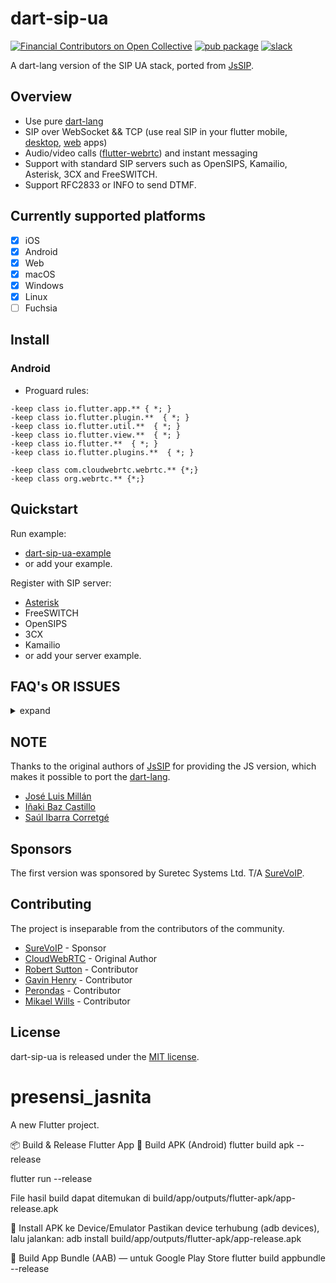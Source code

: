 # dart-sip-ua

[![Financial Contributors on Open Collective](https://opencollective.com/flutter-webrtc/all/badge.svg?label=financial+contributors)](https://opencollective.com/flutter-webrtc) [![pub package](https://img.shields.io/pub/v/sip_ua.svg)](https://pub.dartlang.org/packages/sip_ua)  [![slack](https://img.shields.io/badge/join-us%20on%20slack-gray.svg?longCache=true&logo=slack&colorB=brightgreen)](https://join.slack.com/t/flutterwebrtc/shared_invite/zt-q83o7y1s-FExGLWEvtkPKM8ku_F8cEQ)
 
A dart-lang version of the SIP UA stack, ported from [JsSIP](https://github.com/versatica/JsSIP).

## Overview
- Use pure [dart-lang](https://dart.dev)
- SIP over WebSocket && TCP (use real SIP in your flutter mobile, [desktop](https://flutter.dev/desktop), [web](https://flutter.dev/web) apps)
- Audio/video calls ([flutter-webrtc](https://github.com/cloudwebrtc/flutter-webrtc)) and instant messaging
- Support with standard SIP servers such as OpenSIPS, Kamailio, Asterisk, 3CX and FreeSWITCH.
- Support RFC2833 or INFO to send DTMF.

## Currently supported platforms
- [X] iOS
- [X] Android
- [X] Web
- [X] macOS
- [X] Windows
- [X] Linux
- [ ] Fuchsia

## Install

### Android

- Proguard rules:

```
-keep class io.flutter.app.** { *; }
-keep class io.flutter.plugin.**  { *; }
-keep class io.flutter.util.**  { *; }
-keep class io.flutter.view.**  { *; }
-keep class io.flutter.**  { *; }
-keep class io.flutter.plugins.**  { *; }

-keep class com.cloudwebrtc.webrtc.** {*;}
-keep class org.webrtc.** {*;}
```

## Quickstart

Run example:

- [dart-sip-ua-example](https://github.com/flutter-webrtc/dart-sip-ua/blob/master/example/README.md)
- or add your example.

Register with SIP server:

- [Asterisk](https://github.com/flutter-webrtc/dockers/tree/main/asterisk)
- FreeSWITCH
- OpenSIPS
- 3CX
- Kamailio
- or add your server example.

## FAQ's OR ISSUES
<details>

<summary>expand</summary>

## Server not configured for DTLS/SRTP

WEBRTC_SET_REMOTE_DESCRIPTION_ERROR: Failed to set remote offer sdp: Called with SDP without DTLS fingerprint.

Your server is not sending a DTLS fingerprint inside the SDP when inviting the sip_ua client to start a call.

WebRTC uses encryption by Default, all WebRTC communications (audio, video, and data) are encrypted using DTLS and SRTP, ensuring secure communication. Your PBX must be configured to use DTLS/SRTP when calling sip_ua.


## Why isn't there a UDP connection option?

This package uses a WS or TCP connection for the signalling processs to initiate or terminate a session (sip messages).
Once the session is connected WebRTC transmits the actual media (audio/video) over UDP.

If anyone actually still wants to use UDP for the signalling process, feel free to submit a PR with the large amount of work needed to set it up, packet order checking, error checking, reliability timeouts, flow control, security etc etc.

## SIP/2.0 488 Not acceptable here

The codecs on your PBX server don't match the codecs used by WebRTC

- **opus** (payload type 111, 48kHz, 2 channels)
- **red** (payload type 63, 48kHz, 2 channels)
- **G722** (payload type 9, 8kHz, 1 channel)
- **ILBC** (payload type 102, 8kHz, 1 channel)
- **PCMU** (payload type 0, 8kHz, 1 channel)
- **PCMA** (payload type 8, 8kHz, 1 channel)
- **CN** (payload type 13, 8kHz, 1 channel)
- **telephone-event** (payload type 110, 48kHz, 1 channel for wideband, 8000Hz, 1 channel for narrowband)

</details>


## NOTE
Thanks to the original authors of [JsSIP](https://github.com/versatica/JsSIP) for providing the JS version, which makes it possible to port the [dart-lang](https://dart.dev).
- [José Luis Millán](https://github.com/jmillan)
- [Iñaki Baz Castillo](https://github.com/ibc)
- [Saúl Ibarra Corretgé](https://github.com/saghul)

## Sponsors
The first version was sponsored by Suretec Systems Ltd. T/A [SureVoIP](https://www.surevoip.co.uk).

## Contributing
The project is inseparable from the contributors of the community.
- [SureVoIP](https://github.com/SureVoIP) - Sponsor
- [CloudWebRTC](https://github.com/cloudwebrtc) - Original Author
- [Robert Sutton](https://github.com/rlsutton1) - Contributor
- [Gavin Henry](https://github.com/ghenry) - Contributor
- [Perondas](https://github.com/Perondas) - Contributor
- [Mikael Wills](https://github.com/mikaelwills) - Contributor

## License
dart-sip-ua is released under the [MIT license](https://github.com/cloudwebrtc/dart-sip-ua/blob/master/LICENSE).


# presensi_jasnita

A new Flutter project.


📦 Build & Release Flutter App
🔧 Build APK (Android)
flutter build apk --release

flutter run --release

File hasil build dapat ditemukan di
build/app/outputs/flutter-apk/app-release.apk

📲 Install APK ke Device/Emulator
Pastikan device terhubung (adb devices), lalu jalankan:
adb install build/app/outputs/flutter-apk/app-release.apk

🧾 Build App Bundle (AAB) — untuk Google Play Store
flutter build appbundle --release
